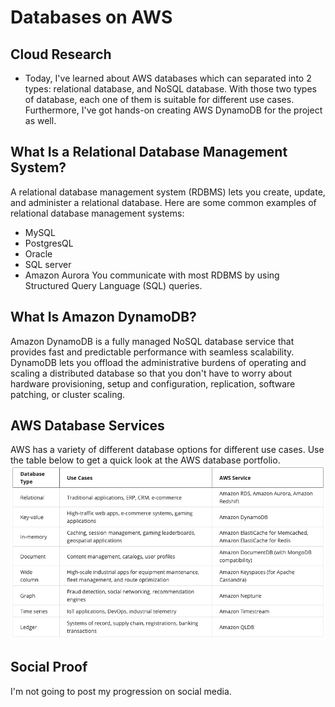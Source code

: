 # Databases on AWS

## Cloud Research
- Today, I've learned about AWS databases which can separated into 2 types: relational database, and NoSQL database. With those two types of database, each one of them is suitable for different use cases. Furthermore, I've got hands-on creating AWS DynamoDB for the project as well.

## __What Is a Relational Database Management System?__
A relational database management system (RDBMS) lets you create, update, and administer a relational database. Here are some common examples of relational database management systems:
- MySQL
- PostgresQL
- Oracle
- SQL server
- Amazon Aurora
You communicate with most RDBMS by using Structured Query Language (SQL) queries.

## __What Is Amazon DynamoDB?__
Amazon DynamoDB is a fully managed NoSQL database service that provides fast and predictable performance with seamless scalability. DynamoDB lets you offload the administrative burdens of operating and scaling a distributed database so that you don't have to worry about hardware provisioning, setup and configuration, replication, software patching, or cluster scaling. 

## __AWS Database Services__
AWS has a variety of different database options for different use cases. Use the table below to get a quick look at the AWS database portfolio.
<img src="aws-database-use-cases.png" width="1024px" />

## Social Proof
I'm not going to post my progression on social media.
